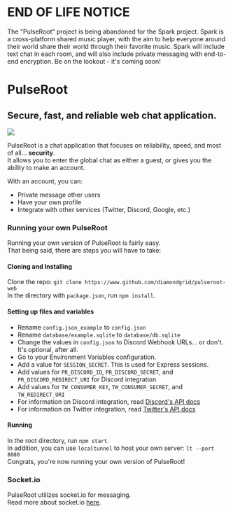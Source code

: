 # END OF LIFE NOTICE
The "PulseRoot" project is being abandoned for the Spark project. Spark is a cross-platform shared music player, with the aim to help everyone around their world share their world through their favorite music. Spark will include text chat in each room, and will also include private messaging with end-to-end encryption. Be on the lookout - it's coming soon!

# PulseRoot
## Secure, fast, and reliable web chat application.

![](https://cdn.discordapp.com/attachments/509537742234058782/515007336864153623/unknown.png)

PulseRoot is a chat application that focuses on reliability, speed, and most of all... **security**.  
It allows you to enter the global chat as either a guest, or gives you the ability to make an account.

With an account, you can:
* Private message other users
* Have your own profile
* Integrate with other services (Twitter, Discord, Google, etc.)

### Running your own PulseRoot
Running your own version of PulseRoot is fairly easy.  
That being said, there are steps you will have to take:

#### Cloning and Installing
Clone the repo: `git clone https://www.github.com/diamondgrid/pulseroot-web`  
In the directory with `package.json`, run `npm install`.

#### Setting up files and variables
* Rename `config.json_example` to `config.json`
* Rename `database/example.sqlite` to `database/db.sqlite`
* Change the values in `config.json` to Discord Webhook URLs... or don't. It's optional, after all.
* Go to your Environment Variables configuration.
* Add a value for `SESSION_SECRET`. This is used for Express sessions.
* Add values for `PR_DISCORD_ID`, `PR_DISCORD_SECRET`, and `PR_DISCORD_REDIRECT_URI` for Discord integration
* Add values for `TW_CONSUMER_KEY`, `TW_CONSUMER_SECRET`, and `TW_REDIRECT_URI`
* For information on Discord integration, read [Discord's API docs](https://discordapp.com/developers/docs/intro)
* For information on Twitter integration, read [Twitter's API docs](https://developer.twitter.com/en/docs/basics/authentication/overview/application-only)

#### Running
In the root directory, run `npm start`.  
In addition, you can use `localtunnel` to host your own server: `lt --port 8080`  
Congrats, you're now running your own version of PulseRoot!

### Socket.io
PulseRoot utilizes socket.io for messaging.  
Read more about socket.io [here](https://socket.io).
